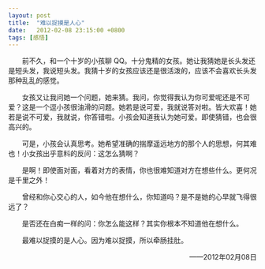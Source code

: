 ```yaml
---
layout: post
title:  "难以捉摸是人心"
date:   2012-02-08 23:15:00 +0800
tags: [感悟]
---
```


&emsp;&emsp;前不久，和一个十岁的小孩聊 QQ。十分鬼精的女孩。她让我猜她是长头发还是短头发，我说短头发。我猜十岁的女孩应该还是很活泼的，应该不会喜欢长头发那种乱乱的感觉。

&emsp;&emsp;女孩又让我问她一个问题，她来猜。我问，你觉得我认为你可爱呢还是不可爱？这是一个逗小孩很油滑的问题。她若是说可爱，我就说答对啦。皆大欢喜！她若是说不可爱，我就说，你答错啦。小孩会知道我认为她可爱。即使猜错，也会很高兴的。

&emsp;&emsp;可是，小孩会认真思考。她希望准确的揣摩遥远地方的那个人的思想，何其难也！小女孩出乎意料的反问：这怎么猜啊？

&emsp;&emsp;是啊！即使面对面，看着对方的表情，你也很难知道对方在想些什么。更何况是千里之外！

&emsp;&emsp;曾经和你心交心的人，如今他在想什么，你知道吗？是不是她的心早就飞得很远了？

&emsp;&emsp;是否还在白痴一样的问：你怎么能这样？其实你根本不知道他在想什么。

&emsp;&emsp;最难以捉摸的是人心。因为难以捉摸，所以牵肠挂肚。

<p align="right">——2012年02月08日</p>